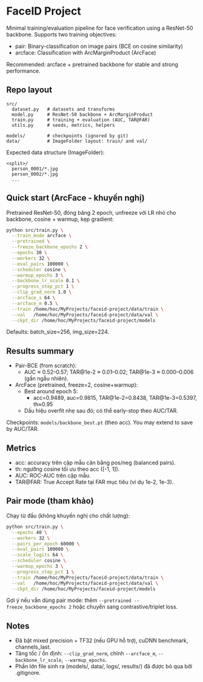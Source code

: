 # FaceID Project

Minimal training/evaluation pipeline for face verification using a ResNet-50 backbone.
Supports two training objectives:
- pair: Binary-classification on image pairs (BCE on cosine similarity)
- arcface: Classification with ArcMarginProduct (ArcFace)

Recommended: arcface + pretrained backbone for stable and strong performance.

## Repo layout

```
src/
  dataset.py   # datasets and transforms
  model.py     # ResNet-50 backbone + ArcMarginProduct
  train.py     # training + evaluation (AUC, TAR@FAR)
  utils.py     # seeds, metrics, helpers

models/        # checkpoints (ignored by git)
data/          # ImageFolder layout: train/ and val/
```

Expected data structure (ImageFolder):
```
<split>/
  person_0001/*.jpg
  person_0002/*.jpg
  ...
```

## Quick start (ArcFace - khuyến nghị)

Pretrained ResNet-50, đóng băng 2 epoch, unfreeze với LR nhỏ cho backbone, cosine + warmup, kẹp gradient:

```bash
python src/train.py \
  --train_mode arcface \
  --pretrained \
  --freeze_backbone_epochs 2 \
  --epochs 30 \
  --workers 32 \
  --eval_pairs 100000 \
  --scheduler cosine \
  --warmup_epochs 3 \
  --backbone_lr_scale 0.1 \
  --progress_step_pct 1 \
  --clip_grad_norm 1.0 \
  --arcface_s 64 \
  --arcface_m 0.5 \
  --train /home/hoc/MyProjects/faceid-project/data/train \
  --val   /home/hoc/MyProjects/faceid-project/data/val \
  --ckpt_dir /home/hoc/MyProjects/faceid-project/models
```

Defaults: batch_size=256, img_size=224.

## Results summary

- Pair-BCE (from scratch):
  - AUC ≈ 0.52–0.57; TAR@1e-2 ≈ 0.01–0.02; TAR@1e-3 ≈ 0.000–0.006 (gần ngẫu nhiên).
- ArcFace (pretrained, freeze=2, cosine+warmup):
  - Best around epoch 5:
    - acc=0.9489, auc=0.9815, TAR@1e-2=0.8438, TAR@1e-3=0.5397, th≈0.95
  - Dấu hiệu overfit nhẹ sau đó; có thể early-stop theo AUC/TAR.

Checkpoints: `models/backbone_best.pt` (theo acc). You may extend to save by AUC/TAR.

## Metrics

- acc: accuracy trên cặp mẫu cân bằng pos/neg (balanced pairs).
- th: ngưỡng cosine tối ưu theo acc ([-1, 1]).
- AUC: ROC-AUC trên cặp mẫu.
- TAR@FAR: True Accept Rate tại FAR mục tiêu (ví dụ 1e-2, 1e-3).

## Pair mode (tham khảo)

Chạy từ đầu (không khuyến nghị cho chất lượng):
```bash
python src/train.py \
  --epochs 40 \
  --workers 32 \
  --pairs_per_epoch 60000 \
  --eval_pairs 100000 \
  --scale_logits 64 \
  --scheduler cosine \
  --warmup_epochs 3 \
  --progress_step_pct 1 \
  --train /home/hoc/MyProjects/faceid-project/data/train \
  --val   /home/hoc/MyProjects/faceid-project/data/val \
  --ckpt_dir /home/hoc/MyProjects/faceid-project/models
```
Gợi ý nếu vẫn dùng pair mode: thêm `--pretrained --freeze_backbone_epochs 2` hoặc chuyển sang contrastive/triplet loss.

## Notes

- Đã bật mixed precision + TF32 (nếu GPU hỗ trợ), cuDNN benchmark, channels_last.
- Tăng tốc / ổn định: `--clip_grad_norm`, chỉnh `--arcface_m`, `--backbone_lr_scale`, `--warmup_epochs`.
- Phần lớn file sinh ra (models/, data/, logs/, results/) đã được bỏ qua bởi .gitignore.
